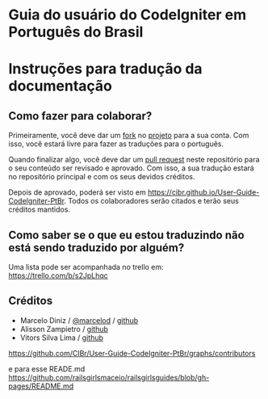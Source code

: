 # Guia do usuário do CodeIgniter em Português do Brasil

#  Instruções para tradução da documentação

## Como fazer para colaborar?

Primeiramente, você deve dar um [fork](http://help.github.com/fork-a-repo/) no [projeto](https://github.com/CIBr/User-Guide-CodeIgniter-PtBr) para a sua conta. Com isso, você estará livre para fazer as traduções para o português.

Quando finalizar algo, você deve dar um [pull request](https://help.github.com/articles/about-pull-requests/) neste repositório para o seu conteúdo ser revisado e aprovado. Com isso, a sua tradução estará no repositório principal e com os seus devidos créditos.

Depois de aprovado, poderá ser visto em https://cibr.github.io/User-Guide-CodeIgniter-PtBr. Todos os colaboradores serão citados e terão seus créditos mantidos.

## Como saber se o que eu estou traduzindo não está sendo traduzido por alguém?

Uma lista pode ser acompanhada no trello em: https://trello.com/b/s2JpLhqc


## Créditos

* Marcelo Diniz / [@marcelod](https://twitter.com/marcelo_leo27) / [github](http://github.com/marcelod)
* Alisson Zampietro / [github](https://github.com/alissonzampietro)
* Vitors Silva Lima / [github](https://github.com/vitorsilvalima)

https://github.com/CIBr/User-Guide-CodeIgniter-PtBr/graphs/contributors

e para esse READE.md https://github.com/railsgirlsmaceio/railsgirlsguides/blob/gh-pages/README.md